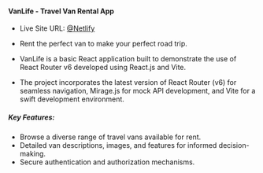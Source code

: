 #### VanLife - Travel Van Rental App

- Live Site URL: [@Netlify](https://vanlifereactrouter.netlify.app)

- Rent the perfect van to make your perfect road trip.
- VanLife is a basic React application built to demonstrate the use of React Router v6 developed using React.js and Vite.
- The project incorporates the latest version of React Router (v6) for seamless navigation, Mirage.js for mock API development, and Vite for a swift development environment.

##### Key Features:

- Browse a diverse range of travel vans available for rent.
- Detailed van descriptions, images, and features for informed decision-making.
- Secure authentication and authorization mechanisms.
